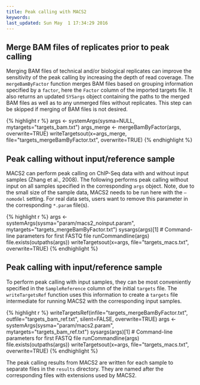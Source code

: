 ```yaml
---
title: Peak calling with MACS2
keywords: 
last_updated: Sun May  1 17:34:29 2016
---
```


## Merge BAM files of replicates prior to peak calling

Merging BAM files of technical and/or biological replicates can improve
the sensitivity of the peak calling by increasing the depth of read
coverage. The `mergeBamByFactor` function merges BAM files based on grouping information
specified by a `factor`, here the `Factor` column of the imported targets file. It 
also returns an updated `SYSargs` object containing the paths to the
merged BAM files as well as to any unmerged files without replicates.
This step can be skipped if merging of BAM files is not desired.


{% highlight r %}
args <- systemArgs(sysma=NULL, mytargets="targets_bam.txt")
args_merge <- mergeBamByFactor(args, overwrite=TRUE)
writeTargetsout(x=args_merge, file="targets_mergeBamByFactor.txt", overwrite=TRUE)
{% endhighlight %}

## Peak calling without input/reference sample

MACS2 can perform peak calling on ChIP-Seq data with and without input
samples (Zhang et al., 2008). The following performs peak calling without
input on all samples specified in the corresponding `args` object. Note, due to
the small size of the sample data, MACS2 needs to be run here with the
`–nomodel` setting. For real data sets, users want to remove this parameter 
in the corresponding `*.param` file(s).


{% highlight r %}
args <- systemArgs(sysma="param/macs2_noinput.param", mytargets="targets_mergeBamByFactor.txt")
sysargs(args)[1] # Command-line parameters for first FASTQ file
runCommandline(args)
file.exists(outpaths(args))
writeTargetsout(x=args, file="targets_macs.txt", overwrite=TRUE)
{% endhighlight %}

## Peak calling with input/reference sample

To perform peak calling with input samples, they can be most
conveniently specified in the `SampleReference` column of the initial
`targets` file. The `writeTargetsRef` function uses this information to create a `targets` 
file intermediate for running MACS2 with the corresponding input samples.


{% highlight r %}
writeTargetsRef(infile="targets_mergeBamByFactor.txt", outfile="targets_bam_ref.txt", silent=FALSE, overwrite=TRUE)
args <- systemArgs(sysma="param/macs2.param", mytargets="targets_bam_ref.txt")
sysargs(args)[1] # Command-line parameters for first FASTQ file
runCommandline(args)
file.exists(outpaths(args))
writeTargetsout(x=args, file="targets_macs.txt", overwrite=TRUE)
{% endhighlight %}

The peak calling results from MACS2 are written for each sample to
separate files in the `results` directory. They are named after the corresponding
files with extensions used by MACS2.

